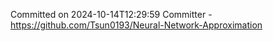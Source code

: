 Committed on 2024-10-14T12:29:59 
Committer - https://github.com/Tsun0193/Neural-Network-Approximation